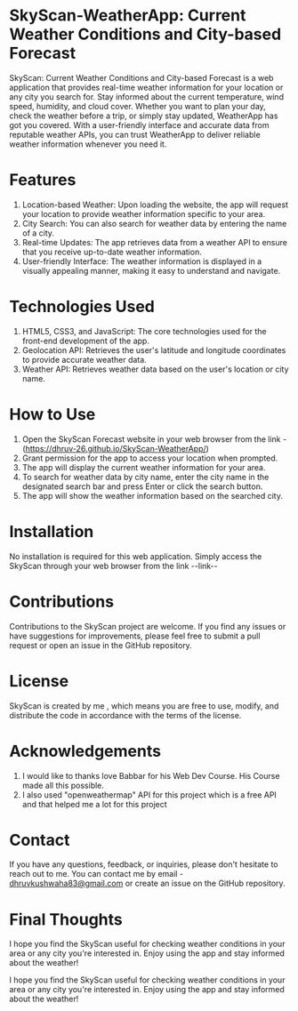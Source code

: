 

# SkyScan-WeatherApp: Current Weather Conditions and City-based Forecast

SkyScan: Current Weather Conditions and City-based Forecast is a web application that provides real-time weather information for your location or any city you search for. 
Stay informed about the current temperature, wind speed, humidity, and cloud cover. 
Whether you want to plan your day, check the weather before a trip, or simply stay updated, WeatherApp has got you covered. 
With a user-friendly interface and accurate data from reputable weather APIs, you can trust WeatherApp to deliver reliable weather information whenever you need it.

# Features

1. Location-based Weather: Upon loading the website, the app will request your location to provide weather information specific to your area.
2. City Search: You can also search for weather data by entering the name of a city.
3. Real-time Updates: The app retrieves data from a weather API to ensure that you receive up-to-date weather information.
4. User-friendly Interface: The weather information is displayed in a visually appealing manner, making it easy to understand and navigate.

# Technologies Used

1. HTML5, CSS3, and JavaScript: The core technologies used for the front-end development of the app.
2. Geolocation API: Retrieves the user's latitude and longitude coordinates to provide accurate weather data.
3. Weather API: Retrieves weather data based on the user's location or city name.

# How to Use

1. Open the SkyScan Forecast website in your web browser from the link - (https://dhruv-26.github.io/SkyScan-WeatherApp/)
2. Grant permission for the app to access your location when prompted.
3. The app will display the current weather information for your area.
4. To search for weather data by city name, enter the city name in the designated search bar and press Enter or click the search button.
5. The app will show the weather information based on the searched city.

# Installation

No installation is required for this web application. Simply access the SkyScan through your web browser from the link --link--

# Contributions

Contributions to the SkyScan project are welcome. If you find any issues or have suggestions for improvements, please feel free to submit a pull request 
or open an issue in the GitHub repository.

# License

SkyScan is created by me , which means you are free to use, modify, and distribute the code in accordance with the terms of the license.

# Acknowledgements

1. I would like to thanks love Babbar for his Web Dev Course. His Course made all this possible.
2. I also used "openweathermap" API for this project which is a free API and that helped me a lot for this project

# Contact

If you have any questions, feedback, or inquiries, please don't hesitate to reach out to me. You can contact me by email - dhruvkushwaha83@gmail.com or create an issue on the GitHub repository.

# Final Thoughts

I hope you find the SkyScan useful for checking weather conditions in your area or any city you're interested in. Enjoy using the app and stay informed about the weather!

I hope you find the SkyScan useful for checking weather conditions in your area or any city you're interested in. 
Enjoy using the app and stay informed about the weather!
